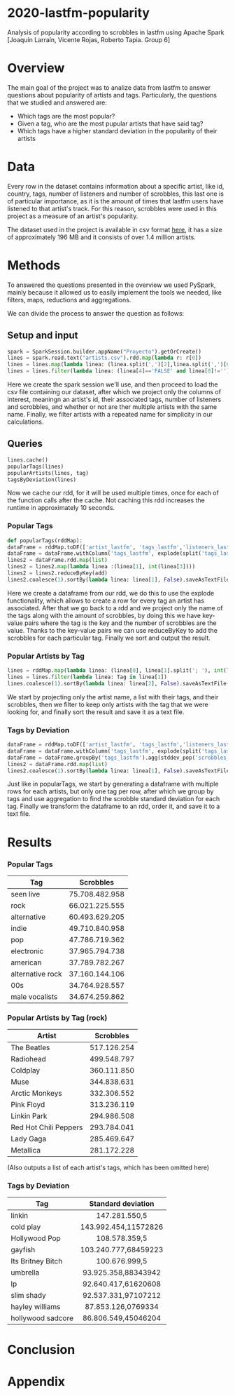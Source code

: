 # 2020-lastfm-popularity
Analysis of popularity according to scrobbles in lastfm using Apache Spark [Joaquín Larraín, Vicente Rojas, Roberto Tapia. Group 6]

# Overview

The main goal of the project was to analize data from lastfm to answer questions about popularity of artists and tags. Particularly, the questions that we studied and answered are:
* Which tags are the most popular?
* Given a tag, who are the most pupular artists that have said tag?
* Which tags have a higher standard deviation in the popularity of their artists

# Data
Every row in the dataset contains information about a specific artist, like id, country, tags, number of listeners and number of scrobbles, this last one is of particular importance, as it is the amount of times that lastfm users have listened to that artist's track. For this reason, scrobbles were used in this project as a measure of an artist's popularity.

The dataset used in the project is available in csv format [here](https://www.kaggle.com/pieca111/music-artists-popularity), it has a size of approximately 196 MB and it consists of over 1.4 million artists.
# Methods
To answered the questions presented in the overview we used PySpark, mainly because it allowed us to easily implement the tools we needed, like filters, maps, reductions and aggregations.

We can divide the process to answer the question as follows:

## Setup and input

```python
spark = SparkSession.builder.appName("Proyecto").getOrCreate()
lines = spark.read.text("artists.csv").rdd.map(lambda r: r[0])
lines = lines.map(lambda linea: (linea.split(',')[2],linea.split(',')[6],linea.split(',')[7],linea.split(',')[8], linea.split(',')[9]))
lines = lines.filter(lambda linea: (linea[4]=='FALSE' and linea[0]!=''))
```
Here we create the spark session we'll use, and then proceed to load the csv file containing our dataset, after which we project only the columns of interest, meaningn an artist's id, their associated tags, number of listeners and scrobbles, and whether or not are ther multiple artists with the same name. Finally, we filter artists with a repeated name for simplicity in our calculations.

## Queries
```python
lines.cache()
popularTags(lines)
popularArtists(lines, tag)
tagsByDeviation(lines)
```
Now we cache our rdd, for it will be used multiple times, once for each of the function calls after the cache. Not caching this rdd increases the runtime in approximately 10 seconds.

### Popular Tags
```python
def popularTags(rddMap):
dataFrame = rddMap.toDF(['artist_lastfm', 'tags_lastfm','listeners_lastfm', 'scrobbles_lastfm', 'ambiguous_artist'])
dataFrame = dataFrame.withColumn('tags_lastfm', explode(split('tags_lastfm','; ')))
lines2 = dataFrame.rdd.map(list)
lines2 = lines2.map(lambda linea :(linea[1], int(linea[3])))
lines2 = lines2.reduceByKey(add)
lines2.coalesce(1).sortBy(lambda linea: linea[1], False).saveAsTextFile("Results-Popular Tags")
```
Here we create a dataframe from our rdd, we do this to use the explode functionality, which allows to create a row for every tag an artist has associated. After that we go back to a rdd and we project only the name of the tags along with the amount of scrobbles, by doing this we have key-value pairs where the tag is the key and the number of scrobbles are the value. Thanks to the key-value pairs we can use reduceByKey to add the scrobbles for each particular tag. Finally we sort and output the result.

### Popular Artists by Tag
```python
lines = rddMap.map(lambda linea: (linea[0], linea[1].split('; '), int(linea[3])))
lines = lines.filter(lambda linea: Tag in linea[1])
lines.coalesce(1).sortBy(lambda linea: linea[2], False).saveAsTextFile("Results-Popular Artists")
```
We start by projecting only the artist name, a list with their tags, and their scrobbles, then we filter to keep only artists with the tag that we were looking for, and finally sort the result and save it as a text file.

### Tags by Deviation
```python
dataFrame = rddMap.toDF(['artist_lastfm', 'tags_lastfm','listeners_lastfm', 'scrobbles_lastfm', 'ambiguous_artist'])
dataFrame = dataFrame.withColumn('tags_lastfm', explode(split('tags_lastfm','; ')))
dataFrame = dataFrame.groupBy('tags_lastfm').agg(stddev_pop('scrobbles_lastfm'))
lines2 = dataFrame.rdd.map(list)
lines2.coalesce(1).sortBy(lambda linea: linea[1], False).saveAsTextFile("Results-Tags by Deviation")
```
Just like in popularTags, we start by generating a dataframe with multiple rows for each artists, but only one tag per row, after which we group by tags and use aggregation to find the scrobble standard deviation for each tag. Finally we transform the dataframe to an rdd, order it, and save it to a text file.




# Results

### Popular Tags
| Tag | Scrobbles |
|---|:---:|
| seen live| 75.708.482.958 |
| rock| 66.021.225.555 |
| alternative| 60.493.629.205 |
| indie| 49.710.840.958 |
| pop| 47.786.719.362 |
| electronic| 37.965.794.738 |
| american| 37.789.782.267 |
| alternative rock| 37.160.144.106 |
| 00s| 34.764.928.557 |
| male vocalists| 34.674.259.862 |

### Popular Artists by Tag (rock)

| Artist | Scrobbles |
|---|:---:|
| The Beatles | 517.126.254 |
| Radiohead | 499.548.797 |
| Coldplay | 360.111.850 |
| Muse | 344.838.631 |
| Arctic Monkeys | 332.306.552 |
| Pink Floyd | 313.236.119 |
| Linkin Park | 294.986.508 |
| Red Hot Chili Peppers | 293.784.041 |
| Lady Gaga |  285.469.647 |
| Metallica | 281.172.228 |

(Also outputs a list of each artist's tags, which has been omitted here)
### Tags by Deviation

|Tag | Standard deviation |
|---|:---:|
| linkin | 147.281.550,5 |
| cold play | 143.992.454,11572826 |
| Hollywood Pop | 108.578.359,5 |
| gayfish | 103.240.777,68459223 |
| Its Britney Bitch | 100.676.999,5 |
| umbrella | 93.925.358,88343942 |
| lp | 92.640.417,61620608 |
| slim shady | 92.537.331,97107212 |
| hayley williams | 87.853.126,0769334 |
| hollywood sadcore | 86.806.549,45046204 |



# Conclusion



# Appendix

